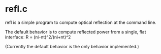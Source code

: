 refl.c
======

refl is a simple program to compute optical reflection at the command line.

The default behavior is to compute reflected power from a single, flat interface:
R = (ni-nt)^2/(ni+nt)^2

(Currently the default behavior is the only behavior implemented.)
